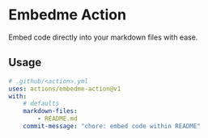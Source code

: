 # Embedme Action

Embed code directly into your markdown files with ease.

## Usage

```yaml
# .github/<action>.yml
uses: actions/embedme-action@v1
with:
    # defaults
    markdown-files: 
        - README.md
    commit-message: "chore: embed code within README"
```
